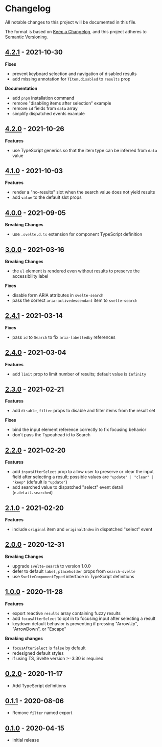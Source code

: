 # Changelog

All notable changes to this project will be documented in this file.

The format is based on [Keep a Changelog](https://keepachangelog.com/en/1.0.0/),
and this project adheres to [Semantic Versioning](https://semver.org/spec/v2.0.0.html).

## [4.2.1](https://github.com/metonym/svelte-typeahead/releases/tag/v4.2.1) - 2021-10-30

**Fixes**

- prevent keyboard selection and navigation of disabled results
- add missing annotation for `TItem.disabled` to `results` prop

**Documentation**

- add `pnpm` installation command
- remove "disabling items after selection" example
- remove `id` fields from `data` array
- simplify dispatched events example

## [4.2.0](https://github.com/metonym/svelte-typeahead/releases/tag/v4.2.0) - 2021-10-26

**Features**

- use TypeScript generics so that the item type can be inferred from `data` value

## [4.1.0](https://github.com/metonym/svelte-typeahead/releases/tag/v4.1.0) - 2021-10-03

**Features**

- render a "no-results" slot when the search value does not yield results
- add `value` to the default slot props

## [4.0.0](https://github.com/metonym/svelte-typeahead/releases/tag/v4.0.0) - 2021-09-05

**Breaking Changes**

- use `.svelte.d.ts` extension for component TypeScript definition

## [3.0.0](https://github.com/metonym/svelte-typeahead/releases/tag/v3.0.0) - 2021-03-16

**Breaking Changes**

- the `ul` element is rendered even without results to preserve the accessibility label

**Fixes**

- disable form ARIA attributes in `svelte-search`
- pass the correct `aria-activedescendant` item to `svelte-search`

## [2.4.1](https://github.com/metonym/svelte-typeahead/releases/tag/v2.4.1) - 2021-03-14

**Fixes**

- pass `id` to `Search` to fix `aria-labelledby` references

## [2.4.0](https://github.com/metonym/svelte-typeahead/releases/tag/v2.4.0) - 2021-03-04

**Features**

- add `limit` prop to limit number of results; default value is `Infinity`

## [2.3.0](https://github.com/metonym/svelte-typeahead/releases/tag/v2.3.0) - 2021-02-21

**Features**

- add `disable`, `filter` props to disable and filter items from the result set

**Fixes**

- bind the input element reference correctly to fix focusing behavior
- don't pass the Typeahead id to Search

## [2.2.0](https://github.com/metonym/svelte-typeahead/releases/tag/v2.2.0) - 2021-02-20

**Features**

- add `inputAfterSelect` prop to allow user to preserve or clear the input field after selecting a result; possible values are `"update" | "clear" | "keep"` (default is `"update"`)
- add searched value to dispatched "select" event detail (`e.detail.searched`)

## [2.1.0](https://github.com/metonym/svelte-typeahead/releases/tag/v2.1.0) - 2021-02-20

**Features**

- include `original` item and `originalIndex` in dispatched "select" event

## [2.0.0](https://github.com/metonym/svelte-typeahead/releases/tag/v2.0.0) - 2020-12-31

**Breaking Changes**

- upgrade `svelte-search` to version 1.0.0
- defer to default `label`, `placeholder` props from `search-svelte`
- use `SvelteComponentTyped` interface in TypeScript definitions

## [1.0.0](https://github.com/metonym/svelte-typeahead/releases/tag/v1.0.0) - 2020-11-28

**Features**

- export reactive `results` array containing fuzzy results
- add `focusAfterSelect` to opt in to focusing input after selecting a result
- keydown default behavior is preventing if pressing "ArrowUp", "ArrowDown", or "Escape"

**Breaking changes**

- `focusAfterSelect` is `false` by default
- redesigned default styles
- if using TS, Svelte version >=3.30 is required

## [0.2.0](https://github.com/metonym/svelte-typeahead/releases/tag/v0.2.0) - 2020-11-17

- Add TypeScript definitions

## [0.1.1](https://github.com/metonym/svelte-typeahead/releases/tag/v0.1.1) - 2020-08-06

- Remove `filter` named export

## [0.1.0](https://github.com/metonym/svelte-typeahead/releases/tag/v0.1.0) - 2020-04-15

- Initial release
